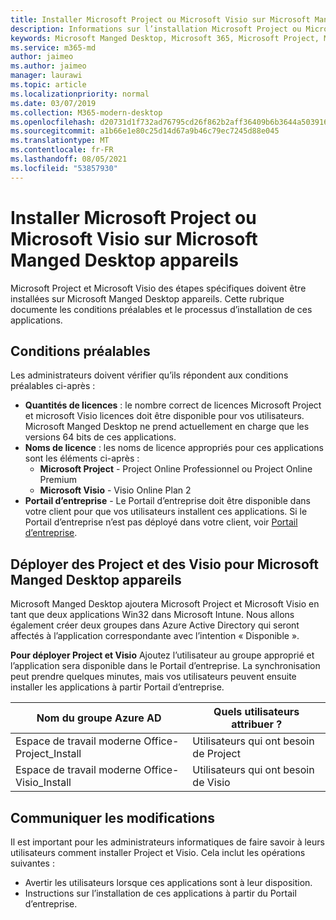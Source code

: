 ```yaml
---
title: Installer Microsoft Project ou Microsoft Visio sur Microsoft Manged Desktop appareils
description: Informations sur l’installation Microsoft Project ou Microsoft Visio sur Microsoft Manged Desktop appareils
keywords: Microsoft Manged Desktop, Microsoft 365, Microsoft Project, Microsoft Visio
ms.service: m365-md
author: jaimeo
ms.author: jaimeo
manager: laurawi
ms.topic: article
ms.localizationpriority: normal
ms.date: 03/07/2019
ms.collection: M365-modern-desktop
ms.openlocfilehash: d20731d1f732ad76795cd26f862b2aff36409b6b3644a50391660517d171d1c3
ms.sourcegitcommit: a1b66e1e80c25d14d67a9b46c79ec7245d88e045
ms.translationtype: MT
ms.contentlocale: fr-FR
ms.lasthandoff: 08/05/2021
ms.locfileid: "53857930"
---
```

# <a name="install-microsoft-project-or-microsoft-visio-on-microsoft-managed-desktop-devices"></a>Installer Microsoft Project ou Microsoft Visio sur Microsoft Manged Desktop appareils

Microsoft Project et Microsoft Visio des étapes spécifiques doivent être installées sur Microsoft Manged Desktop appareils. Cette rubrique documente les conditions préalables et le processus d’installation de ces applications.

## <a name="prerequisites"></a>Conditions préalables

Les administrateurs doivent vérifier qu’ils répondent aux conditions préalables ci-après :
- **Quantités de licences** : le nombre correct de licences Microsoft Project et microsoft Visio licences doit être disponible pour vos utilisateurs. Microsoft Manged Desktop ne prend actuellement en charge que les versions 64 bits de ces applications. 
- **Noms de licence** : les noms de licence appropriés pour ces applications sont les éléments ci-après :
    - **Microsoft Project** - Project Online Professionnel ou Project Online Premium
    - **Microsoft Visio** - Visio Online Plan 2
- **Portail d’entreprise** - Le Portail d’entreprise doit être disponible dans votre client pour que vos utilisateurs installent ces applications. Si le Portail d’entreprise n’est pas déployé dans votre client, voir [Portail d’entreprise](company-portal.md).

## <a name="deploy-project-and-visio-for-microsoft-managed-desktop-devices"></a>Déployer des Project et des Visio pour Microsoft Manged Desktop appareils
Microsoft Manged Desktop ajoutera Microsoft Project et Microsoft Visio en tant que deux applications Win32 dans Microsoft Intune. Nous allons également créer deux groupes dans Azure Active Directory qui seront affectés à l’application correspondante avec l’intention « Disponible ». 

**Pour déployer Project et Visio** Ajoutez l’utilisateur au groupe approprié et l’application sera disponible dans le Portail d’entreprise. La synchronisation peut prendre quelques minutes, mais vos utilisateurs peuvent ensuite installer les applications à partir Portail d’entreprise. 

Nom du groupe Azure AD | Quels utilisateurs attribuer ?   
 --- | ---
Espace de travail moderne Office-Project_Install | Utilisateurs qui ont besoin de Project
Espace de travail moderne Office-Visio_Install | Utilisateurs qui ont besoin de Visio

## <a name="communicate-changes"></a>Communiquer les modifications
Il est important pour les administrateurs informatiques de faire savoir à leurs utilisateurs comment installer Project et Visio. Cela inclut les opérations suivantes : 
- Avertir les utilisateurs lorsque ces applications sont à leur disposition. 
- Instructions sur l’installation de ces applications à partir du Portail d’entreprise.
